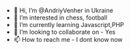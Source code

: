 - 👋 Hi, I’m @AndriyVenher in Ukraine
- 👀 I’m interested in chess, football
- 🌱 I’m currently learning Javascript,PHP
- 💞️ I’m looking to collaborate on - Yes
- 📫 How to reach me -  I dont know now

<!---
AndriyVenher/AndriyVenher is a ✨ special ✨ repository because its `README.md` (this file) appears on your GitHub profile.
You can click the Preview link to take a look at your changes.
--->
